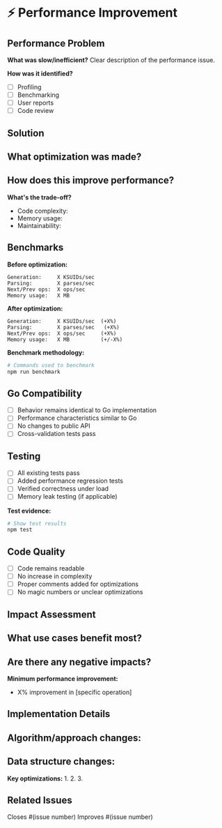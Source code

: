# ⚡ Performance Improvement

## Performance Problem
**What was slow/inefficient?**
Clear description of the performance issue.

**How was it identified?**
- [ ] Profiling
- [ ] Benchmarking
- [ ] User reports
- [ ] Code review

## Solution
**What optimization was made?**
- 

**How does this improve performance?**
- 

**What's the trade-off?**
- Code complexity: 
- Memory usage: 
- Maintainability: 

## Benchmarks
**Before optimization:**
```
Generation:     X KSUIDs/sec
Parsing:        X parses/sec
Next/Prev ops:  X ops/sec
Memory usage:   X MB
```

**After optimization:**
```
Generation:     X KSUIDs/sec  (+X%)
Parsing:        X parses/sec   (+X%)
Next/Prev ops:  X ops/sec     (+X%)
Memory usage:   X MB          (+/-X%)
```

**Benchmark methodology:**
```bash
# Commands used to benchmark
npm run benchmark
```

## Go Compatibility
- [ ] Behavior remains identical to Go implementation
- [ ] Performance characteristics similar to Go
- [ ] No changes to public API
- [ ] Cross-validation tests pass

## Testing
- [ ] All existing tests pass
- [ ] Added performance regression tests
- [ ] Verified correctness under load
- [ ] Memory leak testing (if applicable)

**Test evidence:**
```bash
# Show test results
npm test
```

## Code Quality
- [ ] Code remains readable
- [ ] No increase in complexity
- [ ] Proper comments added for optimizations
- [ ] No magic numbers or unclear optimizations

## Impact Assessment
**What use cases benefit most?**
- 

**Are there any negative impacts?**
- 

**Minimum performance improvement:**
- X% improvement in [specific operation]

## Implementation Details
**Algorithm/approach changes:**
- 

**Data structure changes:**
- 

**Key optimizations:**
1. 
2. 
3. 

## Related Issues
Closes #(issue number)
Improves #(issue number)